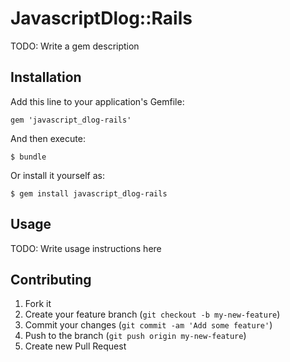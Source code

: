 # JavascriptDlog::Rails

TODO: Write a gem description

## Installation

Add this line to your application's Gemfile:

    gem 'javascript_dlog-rails'

And then execute:

    $ bundle

Or install it yourself as:

    $ gem install javascript_dlog-rails

## Usage

TODO: Write usage instructions here

## Contributing

1. Fork it
2. Create your feature branch (`git checkout -b my-new-feature`)
3. Commit your changes (`git commit -am 'Add some feature'`)
4. Push to the branch (`git push origin my-new-feature`)
5. Create new Pull Request
